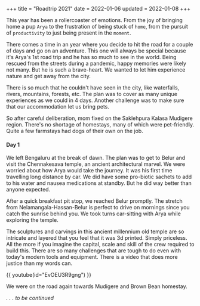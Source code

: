 +++
title = "Roadtrip 2021"
date = 2022-01-06
updated = 2022-01-08
+++

This year has been a rollercoaster of emotions. From the joy of bringing home a pup `Arya` to the frustration of being
stuck of `home`, from the pursuit of `productivity` to just being present in the `moment`.

<!-- more -->

There comes a time in an year where you decide to hit the road for a couple of days and go on an adventure. This one
will always be special because it's Arya's 1st road trip and he has so much to see in the world. Being rescued from the
streets during a pandemic, happy memories were likely not many. But he is such a brave-heart. We wanted to let him
experience nature and get away from the city.

There is so much that he couldn't have seen in the city, like waterfalls, rivers, mountains, forests, etc. The plan was
to cover as many unique experiences as we could in 4 days. Another challenge was to make sure that our accommodation let
us bring pets.

So after careful deliberation, mom fixed on the Saklehpura Kalasa Mudigere region. There's no shortage of homestays,
many of which were pet-friendly. Quite a few farmstays had dogs of their own on the job.

#### Day 1

We left Bengaluru at the break of dawn. The plan was to get to Belur and visit the Chennakesava temple, an ancient
architectural marvel. We were worried about how Arya would take the journey. It was his first time travelling long
distance by car. We did have some pro-biotic sachets to add to his water and nausea medications at standby. But he did
way better than anyone expected.

After a quick breakfast pit stop, we reached Belur promptly. The stretch from Nelamangala-Hassan-Belur is perfect to
drive on mornings since you catch the sunrise behind you. We took turns car-sitting with Arya while exploring the
temple.

The sculptures and carvings in this ancient millennium old temple are so intricate and layered that you feel that it was
3d printed. Simply priceless. All the more if you imagine the capital, scale and skill of the crew required to build
this. There are so many challenges that are tough to do even with today's modern tools and equipment. There is a video
that does more justice than my words can.

{{ youtube(id="EvOEU3R9gng") }}

We were on the road again towards Mudigere and Brown Bean homestay.

_. . . to be continued_
